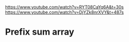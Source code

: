 https://www.youtube.com/watch?v=RYT08CaYq6A&t=30s
https://www.youtube.com/watch?v=DjYZk8nrXVY&t=487s
# Prefix sum array
